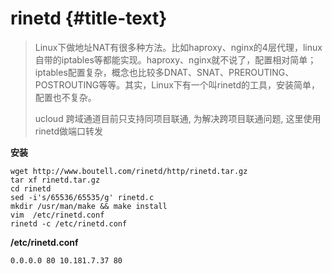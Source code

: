 # rinetd {#title-text}

> Linux下做地址NAT有很多种方法。比如haproxy、nginx的4层代理，linux自带的iptables等都能实现。haproxy、nginx就不说了，配置相对简单；iptables配置复杂，概念也比较多DNAT、SNAT、PREROUTING、POSTROUTING等等。其实，Linux下有一个叫rinetd的工具，安装简单，配置也不复杂。
>
> ucloud 跨域通道目前只支持同项目联通, 为解决跨项目联通问题, 这里使用rinetd做端口转发

**安装**

```
wget http://www.boutell.com/rinetd/http/rinetd.tar.gz
tar xf rinetd.tar.gz
cd rinetd
sed -i's/65536/65535/g' rinetd.c
mkdir /usr/man/make && make install
vim  /etc/rinetd.conf
rinetd -c /etc/rinetd.conf
```

**/etc/rinetd.conf**

```
0.0.0.0 80 10.181.7.37 80
```



